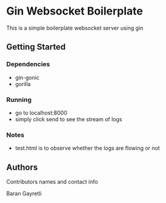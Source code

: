 
# Gin Websocket Boilerplate

This is a simple boilerplate websocket server using gin

## Getting Started

### Dependencies

* gin-gonic
* gorilla

### Running

* go to localhost:8000
* simply click send to see the stream of logs

### Notes
* test.html is to observe whether the logs are flowing or not 

## Authors

Contributors names and contact info

Baran Gayretli 

